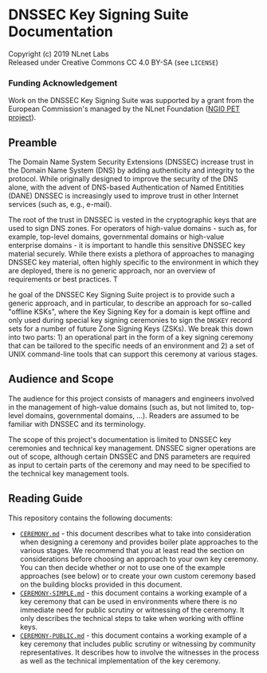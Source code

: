 # DNSSEC Key Signing Suite Documentation

Copyright (c) 2019 NLnet Labs  
Released under Creative Commons CC 4.0 BY-SA (see ```LICENSE```)

### Funding Acknowledgement

Work on the DNSSEC Key Signing Suite was supported by a grant from the European Commission's managed by the NLnet Foundation ([NGI0 PET project](https://nlnet.nl/PET/)).

## Preamble

The Domain Name System Security Extensions (DNSSEC) increase trust in the Domain Name System (DNS) by adding authenticity and integrity to the protocol. While originally designed to improve the security of the DNS alone, with the advent of DNS-based Authentication of Named Entitities (DANE) DNSSEC is increasingly used to improve trust in other Internet services (such as, e.g., e-mail). 

The root of the trust in DNSSEC is vested in the cryptographic keys that are used to sign DNS zones. For operators of high-value domains - such as, for example, top-level domains, governmental domains or high-value enterprise domains - it is important to handle this sensitive DNSSEC key material securely. While there exists a plethora of approaches to managing DNSSEC key material, often highly specific to the environment in which they are deployed, there is no generic approach, nor an overview of requirements or best practices. T

he goal of the DNSSEC Key Signing Suite project is to provide such a generic approach, and in particular, to describe an approach for so-called "offline KSKs", where the Key Signing Key for a domain is kept offline and only used during special key signing ceremonies to sign the ```DNSKEY``` record sets for a number of future Zone Signing Keys (ZSKs). We break this down into two parts: 1) an operational part in the form of a key signing ceremony that can be tailored to the specific needs of an environment and 2) a set of UNIX command-line tools that can support this ceremony at various stages.

## Audience and Scope

The audience for this project consists of managers and engineers involved in the management of high-value domains (such as, but not limited to, top-level domains, governmental domains, ...). Readers are assumed to be familiar with DNSSEC and its terminology.

The scope of this project's documentation is limited to DNSSEC key ceremonies and technical key management. DNSSEC signer operations are out of scope, although certain DNSSEC and DNS parameters are required as input to certain parts of the ceremony and may need to be specified to the technical key management tools.

## Reading Guide

This repository contains the following documents:

 - [```CEREMONY.md```](CEREMONY.md) - this document describes what to take into consideration when designing a ceremony and provides boiler plate approaches to the various stages. We recommend that you at least read the section on considerations before choosing an approach to your own key ceremony. You can then decide whether or not to use one of the example approaches (see below) or to create your own custom ceremony based on the building blocks provided in this document.
 - [```CEREMONY-SIMPLE.md```](CEREMONY-SIMPLE.md) - this document contains a working example of a key ceremony that can be used in environments where there is no immediate need for public scrutiny or witnessing of the ceremony. It only describes the technical steps to take when working with offline keys.
 - [```CEREMONY-PUBLIC.md```](CEREMONY-PUBLIC.md) - this document contains a working example of a key ceremony that includes public scrutiny or witnessing by community representatives. It describes how to involve the witnesses in the process as well as the technical implementation of the key ceremony.
